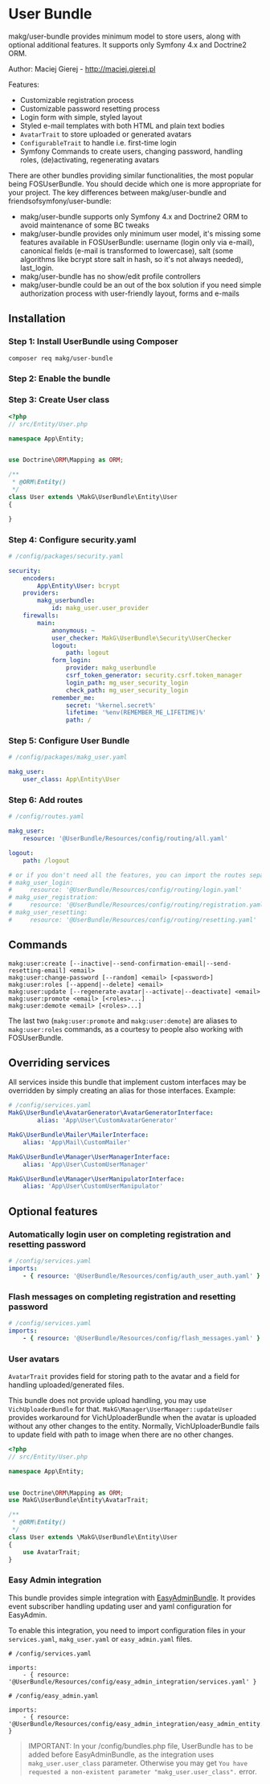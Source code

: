 # User Bundle

makg/user-bundle provides minimum model to store users, along with optional additional features. It supports only Symfony 4.x and Doctrine2 ORM.

Author: Maciej Gierej - http://maciej.gierej.pl

Features:
- Customizable registration process
- Customizable password resetting process
- Login form with simple, styled layout
- Styled e-mail templates with both HTML and plain text bodies
- `AvatarTrait` to store uploaded or generated avatars
- `ConfigurableTrait` to handle i.e. first-time login
- Symfony Commands to create users, changing password, handling roles, (de)activating, regenerating avatars

There are other bundles providing similar functionalities, the most popular being FOSUserBundle. You should decide which one is more appropriate for your project. The key differences between makg/user-bundle and friendsofsymfony/user-bundle:
- makg/user-bundle supports only Symfony 4.x and Doctrine2 ORM to avoid maintenance of some BC tweaks
- makg/user-bundle provides only minimum user model, it's missing some features available in FOSUserBundle: username (login only via e-mail), canonical fields (e-mail is transformed to lowercase), salt (some algorithms like bcrypt store salt in hash, so it's not always needed), last_login.
- makg/user-bundle has no show/edit profile controllers
- makg/user-bundle could be an out of the box solution if you need simple authorization process with user-friendly layout, forms and e-mails

## Installation

### Step 1: Install UserBundle using Composer
```
composer req makg/user-bundle
```

### Step 2: Enable the bundle

### Step 3: Create User class

```php
<?php
// src/Entity/User.php

namespace App\Entity;


use Doctrine\ORM\Mapping as ORM;

/**
 * @ORM\Entity()
 */
class User extends \MakG\UserBundle\Entity\User
{

}

```

### Step 4: Configure security.yaml

```yaml
# /config/packages/security.yaml

security:
    encoders:
        App\Entity\User: bcrypt
    providers:
        makg_userbundle:
            id: makg_user.user_provider
    firewalls:
        main:
            anonymous: ~
            user_checker: MakG\UserBundle\Security\UserChecker
            logout:
                path: logout
            form_login:
                provider: makg_userbundle
                csrf_token_generator: security.csrf.token_manager
                login_path: mg_user_security_login
                check_path: mg_user_security_login
            remember_me:
                secret: '%kernel.secret%'
                lifetime: '%env(REMEMBER_ME_LIFETIME)%'
                path: /
```

### Step 5: Configure User Bundle

```yaml
# /config/packages/makg_user.yaml

makg_user:
    user_class: App\Entity\User
```

### Step 6: Add routes

```yaml
# /config/routes.yaml

makg_user:
    resource: '@UserBundle/Resources/config/routing/all.yaml'

logout:
    path: /logout

# or if you don't need all the features, you can import the routes separately:
# makg_user_login:
#     resource: '@UserBundle/Resources/config/routing/login.yaml'
# makg_user_registration:
#     resource: '@UserBundle/Resources/config/routing/registration.yaml'
# makg_user_resetting:
#     resource: '@UserBundle/Resources/config/routing/resetting.yaml'
```

## Commands

```
makg:user:create [--inactive|--send-confirmation-email|--send-resetting-email] <email>
makg:user:change-password [--random] <email> [<password>]
makg:user:roles [--append|--delete] <email>
makg:user:update [--regenerate-avatar|--activate|--deactivate] <email>
makg:user:promote <email> [<roles>...]
makg:user:demote <email> [<roles>...]
```

The last two (`makg:user:promote` and `makg:user:demote`) are aliases to `makg:user:roles` commands, as a courtesy to people also working with FOSUserBundle.


## Overriding services

All services inside this bundle that implement custom interfaces may be overridden by simply creating an alias for those interfaces. Example:

```yaml
# /config/services.yaml
MakG\UserBundle\AvatarGenerator\AvatarGeneratorInterface:
        alias: 'App\User\CustomAvatarGenerator'

MakG\UserBundle\Mailer\MailerInterface:
    alias: 'App\Mail\CustomMailer'

MakG\UserBundle\Manager\UserManagerInterface:
    alias: 'App\User\CustomUserManager'

MakG\UserBundle\Manager\UserManipulatorInterface:
    alias: 'App\User\CustomUserManipulator'
```

## Optional features

### Automatically login user on completing registration and resetting password

```yaml
# /config/services.yaml
imports:
    - { resource: '@UserBundle/Resources/config/auth_user_auth.yaml' }
```

### Flash messages on completing registration and resetting password

```yaml
# /config/services.yaml
imports:
    - { resource: '@UserBundle/Resources/config/flash_messages.yaml' }
```

### User avatars

`AvatarTrait` provides field for storing path to the avatar and a field for handling uploaded/generated files.

This bundle does not provide upload handling, you may use `VichUploaderBundle` for that. `MakG\Manager\UserManager::updateUser` provides workaround for VichUploaderBundle when the avatar is uploaded without any other changes to the entity. Normally, VichUploaderBundle fails to update field with path to image when there are no other changes.

```php
<?php
// src/Entity/User.php

namespace App\Entity;


use Doctrine\ORM\Mapping as ORM;
use MakG\UserBundle\Entity\AvatarTrait;

/**
 * @ORM\Entity()
 */
class User extends \MakG\UserBundle\Entity\User
{
    use AvatarTrait;
}
```

### Easy Admin integration

This bundle provides simple integration with [EasyAdminBundle](https://github.com/EasyCorp/EasyAdminBundle). It provides event subscriber handling updating user and yaml configuration for EasyAdmin.

To enable this integration, you need to import configuration files in your `services.yaml`, `makg_user.yaml` or `easy_admin.yaml` files.

```
# /config/services.yaml

imports:
    - { resource: '@UserBundle/Resources/config/easy_admin_integration/services.yaml' }
```

```
# /config/easy_admin.yaml

imports:
    - { resource: '@UserBundle/Resources/config/easy_admin_integration/easy_admin_entity.yaml' }
```

> IMPORTANT: In your /config/bundles.php file, UserBundle has to be added before EasyAdminBundle, as the integration uses `makg_user.user_class` parameter. Otherwise you may get `You have requested a non-existent parameter "makg_user.user_class".` error.
